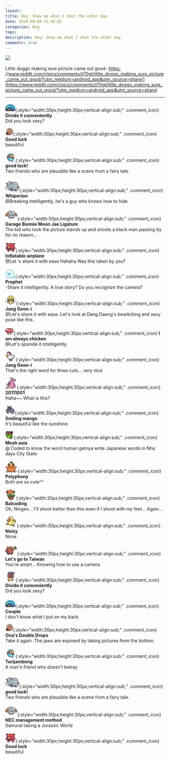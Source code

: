 ```yaml
---
layout: 
title: Hey! Show me what I shot the other day
date: 2020-09-09 23:45:02
categories: Dog
tags: 
description: Hey! Show me what I shot the other day
comments: true
---
```


![](https://blog.kakaocdn.net/dn/dfGx1d/btqIhY0KaLl/rT5I6bkA3LCIeAwMEaT9n0/img.png)

Little doggo making sure picture came out good- [https:](<https://www.reddit.com/r/pics/comments/il70gt/little_doggo_making_sure_picture_came_out_good/?utm_medium=android_app&utm_source=share>) //www.reddit.com/r/pics/comments/il70gt/little_doggo_making_sure_picture_came_out_good/?utm_medium=android_app&utm_source=share[](<https://www.reddit.com/r/pics/comments/il70gt/little_doggo_making_sure_picture_came_out_good/?utm_medium=android_app&utm_source=share>)

* * *

![comment](/assets/character/turtle.png){:style="width:30px;height:30px;vertical-align:sub;" .comment_icon} **Divide it conveniently**  
Did you look sexy?   
  
![comment](/assets/character/snail.png){:style="width:30px;height:30px;vertical-align:sub;" .comment_icon} **Good luck**  
beautiful   
  
![comment](/assets/character/goggle.png){:style="width:30px;height:30px;vertical-align:sub;" .comment_icon} **good luck!**  
Two friends who are plausible like a scene from a fairy tale.   
  
![comment](/assets/character/rino.png){:style="width:30px;height:30px;vertical-align:sub;" .comment_icon} **Whiperion**  
@Breaking intelligently, he's a guy who knows how to hide  
  
![comment](/assets/character/skull.png){:style="width:30px;height:30px;vertical-align:sub;" .comment_icon} **Garage Bonnie Moon Jae Ligature**  
The kid who took the picture stands up and shoots a black man passing by for no reason...   
  
![comment](/assets/character/pig.png){:style="width:30px;height:30px;vertical-align:sub;" .comment_icon} **Inflatable airplane**  
@Let 's share it with ease Hahaha Was this taken by you?  
  
![comment](/assets/character/ghost.png){:style="width:30px;height:30px;vertical-align:sub;" .comment_icon} **Prophet**  
-Share it intelligently. A true story? Do you recognize the camera?  
  
![comment](/assets/character/bee.png){:style="width:30px;height:30px;vertical-align:sub;" .comment_icon} **Jang Geon-i**  
@Let's share it with ease. Let's look at Dang Daeng's bewitching and sexy pose like this.  
  
![comment](/assets/character/mushroom.png){:style="width:30px;height:30px;vertical-align:sub;" .comment_icon} **I am always chicken**  
@Let's spanide it intelligently.  
  
![comment](/assets/character/chicken.png){:style="width:30px;height:30px;vertical-align:sub;" .comment_icon} **Jang Geon-i**  
That's the right word for three cuts... very nice   
  
![comment](/assets/character/bunny.png){:style="width:30px;height:30px;vertical-align:sub;" .comment_icon} **20111001**  
Haha~~ What is this?   
  
![comment](/assets/character/bat.png){:style="width:30px;height:30px;vertical-align:sub;" .comment_icon} **Smiling mango**  
It's beautiful like the sunshine.   
  
![comment](/assets/character/frog.png){:style="width:30px;height:30px;vertical-align:sub;" .comment_icon} **Mesh asia**  
@ Coded to know the word human getnya write Japanese words in Nha days City State  
  
![comment](/assets/character/bird.png){:style="width:30px;height:30px;vertical-align:sub;" .comment_icon} **Polyphony**  
Both are so cute^^   
  
![comment](/assets/character/plant.png){:style="width:30px;height:30px;vertical-align:sub;" .comment_icon} **Balcoding**  
Oh, Ningen... I'll shoot better than this even if I shoot with my feet... Again...   
  
![comment](/assets/character/duck.png){:style="width:30px;height:30px;vertical-align:sub;" .comment_icon} **Noisy**  
None  
  
![comment](/assets/character/trunk.png){:style="width:30px;height:30px;vertical-align:sub;" .comment_icon} **Let's go to Taiwan**  
You're smart... Knowing how to use a camera   
  
![comment](/assets/character/mask.png){:style="width:30px;height:30px;vertical-align:sub;" .comment_icon} **Divide it conveniently**  
Did you look sexy?   
  
![comment](/assets/character/turtle.png){:style="width:30px;height:30px;vertical-align:sub;" .comment_icon} **Couple**  
I don't know what I put on my back   
  
![comment](/assets/character/snail.png){:style="width:30px;height:30px;vertical-align:sub;" .comment_icon} **Ona's Double Drops**  
Take it again. The jaws are exposed by taking pictures from the bottom.  
  
![comment](/assets/character/goggle.png){:style="width:30px;height:30px;vertical-align:sub;" .comment_icon} **Turijambong**  
A man's friend who doesn't betray   
  
![comment](/assets/character/rino.png){:style="width:30px;height:30px;vertical-align:sub;" .comment_icon} **good luck!**  
Two friends who are plausible like a scene from a fairy tale.   
  
![comment](/assets/character/skull.png){:style="width:30px;height:30px;vertical-align:sub;" .comment_icon} **NEC management method**  
Samurai taking a Jurassic World   
  
![comment](/assets/character/pig.png){:style="width:30px;height:30px;vertical-align:sub;" .comment_icon} **Good luck**  
beautiful   
  

